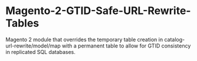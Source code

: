 # Magento-2-GTID-Safe-URL-Rewrite-Tables

Magento 2 module that overrides the temporary table creation in catalog-url-rewrite/model/map with a permanent table to allow for GTID consistency in replicated SQL databases.

